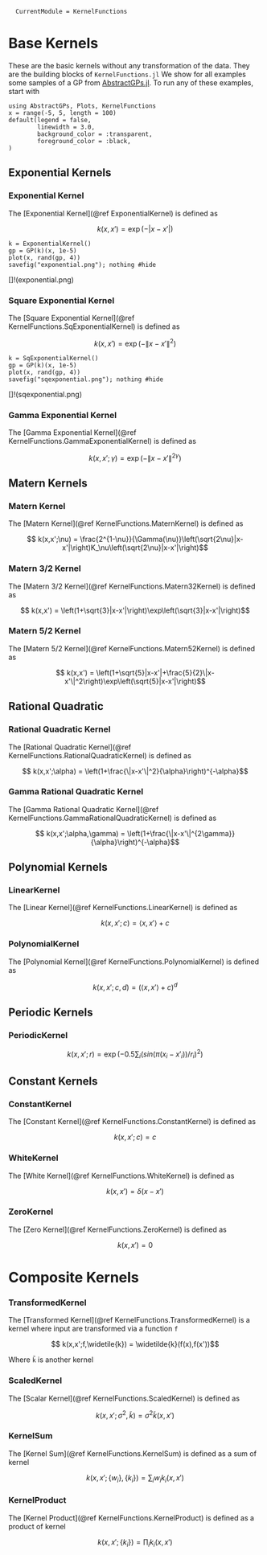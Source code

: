 ```@meta
  CurrentModule = KernelFunctions
```

# Base Kernels

These are the basic kernels without any transformation of the data. They are the building blocks of `KernelFunctions.jl`
We show for all examples some samples of a GP from [AbstractGPs.jl](https://github.com/JuliaGaussianProcesses/AbstractGPs.jl).
To run any of these examples, start with

```@example plots
using AbstractGPs, Plots, KernelFunctions
x = range(-5, 5, length = 100)
default(legend = false,
        linewidth = 3.0,
        background_color = :transparent,
        foreground_color = :black,
)
```


## Exponential Kernels

### Exponential Kernel

The [Exponential Kernel](@ref ExponentialKernel) is defined as
```math
  k(x,x') = \exp\left(-|x-x'|\right)
```

```@example plots
k = ExponentialKernel()
gp = GP(k)(x, 1e-5)
plot(x, rand(gp, 4))
savefig("exponential.png"); nothing #hide
```

[]!(exponential.png)

### Square Exponential Kernel

The [Square Exponential Kernel](@ref KernelFunctions.SqExponentialKernel) is defined as
```math
  k(x,x') = \exp\left(-\|x-x'\|^2\right)
```

```@example plots
k = SqExponentialKernel()
gp = GP(k)(x, 1e-5)
plot(x, rand(gp, 4))
savefig("sqexponential.png"); nothing #hide
```

[]!(sqexponential.png)

### Gamma Exponential Kernel

The [Gamma Exponential Kernel](@ref KernelFunctions.GammaExponentialKernel) is defined as
```math
  k(x,x';\gamma) = \exp\left(-\|x-x'\|^{2\gamma}\right)
```

## Matern Kernels

### Matern Kernel

The [Matern Kernel](@ref KernelFunctions.MaternKernel) is defined as

```math
  k(x,x';\nu) = \frac{2^{1-\nu}}{\Gamma(\nu)}\left(\sqrt{2\nu}|x-x'|\right)K_\nu\left(\sqrt{2\nu}|x-x'|\right)
```

### Matern 3/2 Kernel

The [Matern 3/2 Kernel](@ref KernelFunctions.Matern32Kernel) is defined as

```math
  k(x,x') = \left(1+\sqrt{3}|x-x'|\right)\exp\left(\sqrt{3}|x-x'|\right)
```

### Matern 5/2 Kernel

The [Matern 5/2 Kernel](@ref KernelFunctions.Matern52Kernel) is defined as

```math
  k(x,x') = \left(1+\sqrt{5}|x-x'|+\frac{5}{2}\|x-x'\|^2\right)\exp\left(\sqrt{5}|x-x'|\right)
```

## Rational Quadratic

### Rational Quadratic Kernel

The [Rational Quadratic Kernel](@ref KernelFunctions.RationalQuadraticKernel) is defined as

```math
  k(x,x';\alpha) = \left(1+\frac{\|x-x'\|^2}{\alpha}\right)^{-\alpha}
```

### Gamma Rational Quadratic Kernel

The [Gamma Rational Quadratic Kernel](@ref KernelFunctions.GammaRationalQuadraticKernel) is defined as

```math
  k(x,x';\alpha,\gamma) = \left(1+\frac{\|x-x'\|^{2\gamma}}{\alpha}\right)^{-\alpha}
```

## Polynomial Kernels

### LinearKernel

The [Linear Kernel](@ref KernelFunctions.LinearKernel) is defined as

```math
  k(x,x';c) = \langle x,x'\rangle + c
```

### PolynomialKernel

The [Polynomial Kernel](@ref KernelFunctions.PolynomialKernel) is defined as

```math
  k(x,x';c,d) = \left(\langle x,x'\rangle + c\right)^d
```

## Periodic Kernels

### PeriodicKernel

```math
  k(x,x';r) = \exp\left(-0.5 \sum_i (sin (π(x_i - x'_i))/r_i)^2\right)
```

## Constant Kernels

### ConstantKernel

The [Constant Kernel](@ref KernelFunctions.ConstantKernel) is defined as

```math
  k(x,x';c) = c
```

### WhiteKernel

The [White Kernel](@ref KernelFunctions.WhiteKernel) is defined as

```math
  k(x,x') = \delta(x-x')
```

### ZeroKernel

The [Zero Kernel](@ref KernelFunctions.ZeroKernel) is defined as

```math
  k(x,x') = 0
```

# Composite Kernels

### TransformedKernel

The [Transformed Kernel](@ref KernelFunctions.TransformedKernel) is a kernel where input are transformed via a function `f`

```math
  k(x,x';f,\widetile{k}) = \widetilde{k}(f(x),f(x'))
```

Where `k̃` is another kernel

### ScaledKernel

The [Scalar Kernel](@ref KernelFunctions.ScaledKernel) is defined as

```math
  k(x,x';\sigma^2,\widetilde{k}) = \sigma^2\widetilde{k}(x,x')
```

### KernelSum

The [Kernel Sum](@ref KernelFunctions.KernelSum) is defined as a sum of kernel

```math
  k(x,x';\{w_i\},\{k_i\}) = \sum_i w_i k_i(x,x')
```

### KernelProduct

The [Kernel Product](@ref KernelFunctions.KernelProduct) is defined as a product of kernel

```math
  k(x,x';\{k_i\}) = \prod_i k_i(x,x')
```
